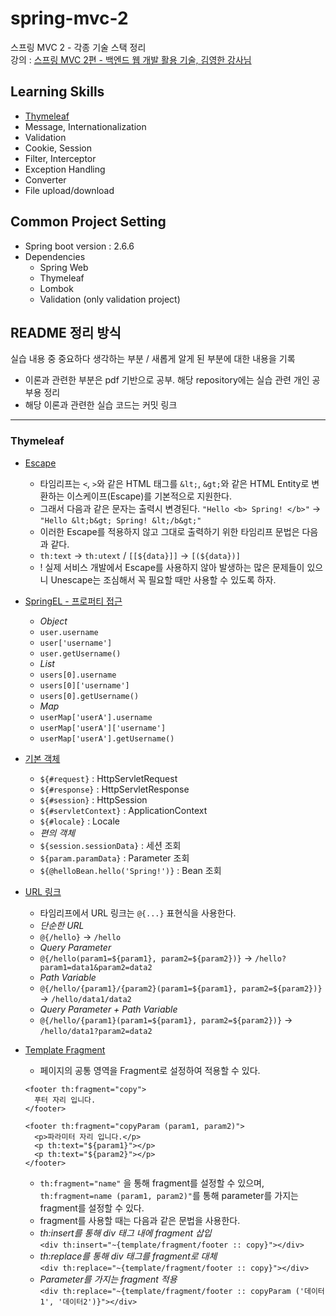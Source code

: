 # spring-mvc-2
스프링 MVC 2 - 각종 기술 스택 정리                           
강의 : [스프링 MVC 2편 - 백엔드 웹 개발 활용 기술, 김영한 강사님](https://www.inflearn.com/course/%EC%8A%A4%ED%94%84%EB%A7%81-mvc-2/dashboard)

## Learning Skills
* [Thymeleaf](https://github.com/HunSeongPark/spring-mvc-2/tree/master/thymeleaf)
* Message, Internationalization
* Validation
* Cookie, Session
* Filter, Interceptor
* Exception Handling
* Converter
* File upload/download            

## Common Project Setting              
* Spring boot version : 2.6.6                  
* Dependencies
  - Spring Web
  - Thymeleaf
  - Lombok 
  - Validation (only validation project)

## README 정리 방식                 
실습 내용 중 중요하다 생각하는 부분 / 새롭게 알게 된 부분에 대한 내용을 기록       
* 이론과 관련한 부분은 pdf 기반으로 공부. 해당 repository에는 실습 관련 개인 공부용 정리             
* 해당 이론과 관련한 실습 코드는 커밋 링크
                  
------------------                   
                  
### Thymeleaf
- [Escape](https://github.com/HunSeongPark/spring-mvc-2/commit/f231533baf73e6de831e7d415a438a29ce439097)
  - 타임리프는 `<`, `>`와 같은 HTML 태그를 `&lt;`, `&gt;`와 같은 HTML Entity로 변환하는 이스케이프(Escape)를 기본적으로 지원한다.
  - 그래서 다음과 같은 문자는 출력시 변경된다. `"Hello <b> Spring! </b>"` -> `"Hello &lt;b&gt; Spring! &lt;/b&gt;"`
  - 이러한 Escape를 적용하지 않고 그대로 출력하기 위한 타임리프 문법은 다음과 같다.
  - `th:text` -> `th:utext` / `[[${data}]]` -> `[(${data})]`     
  - ! 실제 서비스 개발에서 Escape를 사용하지 않아 발생하는 많은 문제들이 있으니 Unescape는 조심해서 꼭 필요할 때만 사용할 수 있도록 하자.            

- [SpringEL - 프로퍼티 접근](https://github.com/HunSeongPark/spring-mvc-2/commit/be2cd24552fed26cb75fa27aad37fa02ca9ebe62)
  - *Object*
  - `user.username`
  - `user['username']`
  - `user.getUsername()`
  - *List*
  - `users[0].username`
  - `users[0]['username']`
  - `users[0].getUsername()`
  - *Map*
  - `userMap['userA'].username`
  - `userMap['userA']['username']`
  - `userMap['userA'].getUsername()`

- [기본 객체](https://github.com/HunSeongPark/spring-mvc-2/commit/7cf7cae8aa69e89c728ae6b365bb8b0ec33f4620)
  - `${#request}` : HttpServletRequest
  - `${#response}` : HttpServletResponse
  - `${#session}` : HttpSession
  - `${#servletContext}` : ApplicationContext
  - `${#locale}` : Locale
  - *편의 객체*
  - `${session.sessionData}` : 세션 조회
  - `${param.paramData}` : Parameter 조회
  - `${@helloBean.hello('Spring!')}` : Bean 조회

- [URL 링크](https://github.com/HunSeongPark/spring-mvc-2/commit/95039fc472e2d9c5938ad85dc284e4db3016f0c5)
  - 타임리프에서 URL 링크는 `@{...}` 표현식을 사용한다.
  - *단순한 URL*
  - `@{/hello}` -> `/hello`
  - *Query Parameter*
  - `@{/hello(param1=${param1}, param2=${param2})}` -> `/hello?param1=data1&param2=data2`
  - *Path Variable*
  - `@{/hello/{param1}/{param2}(param1=${param1}, param2=${param2})}` -> `/hello/data1/data2`
  - *Query Parameter + Path Variable*
  - `@{/hello/{param1}(param1=${param1}, param2=${param2})}` -> `/hello/data1?param2=data2`

- [Template Fragment](https://github.com/HunSeongPark/spring-mvc-2/commit/0a1deea75d34ec5feaf8cfa76ac7d66e53674a46)
  - 페이지의 공통 영역을 Fragment로 설정하여 적용할 수 있다.
  ```
  <footer th:fragment="copy"> 
    푸터 자리 입니다.
  </footer>
  
  <footer th:fragment="copyParam (param1, param2)">
    <p>파라미터 자리 입니다.</p>
    <p th:text="${param1}"></p>
    <p th:text="${param2}"></p>
  </footer>
  ```
  - `th:fragment="name"` 을 통해 fragment를 설정할 수 있으며, `th:fragment=name (param1, param2)"`를 통해 parameter를 가지는 fragment를 설정할 수 있다.
  - fragment를 사용할 때는 다음과 같은 문법을 사용한다. 
  - *th:insert를 통해 div 태그 내에 fragment 삽입*               
  `<div th:insert="~{template/fragment/footer :: copy}"></div>`                 
  - *th:replace를 통해 div 태그를 fragment로 대체*                 
  `<div th:replace="~{template/fragment/footer :: copy}"></div>`                  
  - *Parameter를 가지는 fragment 적용*                  
  `<div th:replace="~{template/fragment/footer :: copyParam ('데이터1', '데이터2')}"></div>`                
